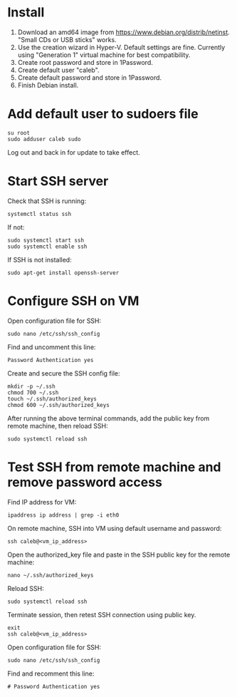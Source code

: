 # Install

1. Download an amd64 image from https://www.debian.org/distrib/netinst. "Small CDs or USB sticks" works.
2. Use the creation wizard in Hyper-V. Default settings are fine. Currently using "Generation 1" virtual machine for best compatibility.
3. Create root password and store in 1Password.
4. Create default user "caleb".
5. Create default password and store in 1Password.
6. Finish Debian install.

# Add default user to sudoers file

    su root
    sudo adduser caleb sudo

Log out and back in for update to take effect.

# Start SSH server

Check that SSH is running:
    
    systemctl status ssh

If not:

    sudo systemctl start ssh
    sudo systemctl enable ssh

If SSH is not installed:

    sudo apt-get install openssh-server

# Configure SSH on VM

Open configuration file for SSH:

    sudo nano /etc/ssh/ssh_config

Find and uncomment this line:

    Password Authentication yes

Create and secure the SSH config file:

    mkdir -p ~/.ssh
    chmod 700 ~/.ssh
    touch ~/.ssh/authorized_keys
    chmod 600 ~/.ssh/authorized_keys

After running the above terminal commands, add the public key from remote machine, then reload SSH:

    sudo systemctl reload ssh

# Test SSH from remote machine and remove password access

Find IP address for VM:

    ipaddress ip address | grep -i eth0

On remote machine, SSH into VM using default username and password:

    ssh caleb@<vm_ip_address>

Open the authorized_key file and paste in the SSH public key for the remote machine:

    nano ~/.ssh/authorized_keys

Reload SSH:

    sudo systemctl reload ssh

Terminate session, then retest SSH connection using public key.

    exit
    ssh caleb@<vm_ip_address>

Open configuration file for SSH:

    sudo nano /etc/ssh/ssh_config

Find and recomment this line:

    # Password Authentication yes